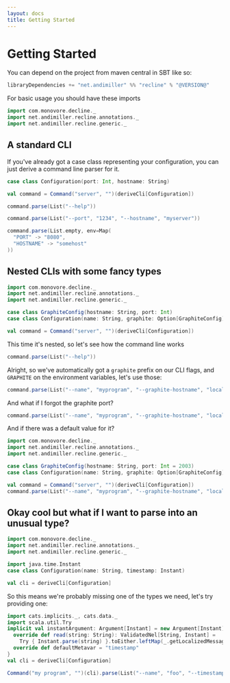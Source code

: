```yaml
---
layout: docs
title: Getting Started
---
```


# Getting Started

You can depend on the project from maven central in SBT like so:

```scala
libraryDependencies += "net.andimiller" %% "recline" % "@VERSION@"
```

For basic usage you should have these imports

```scala mdoc
import com.monovore.decline._
import net.andimiller.recline.annotations._
import net.andimiller.recline.generic._
```


## A standard CLI

If you've already got a case class representing your configuration, you can just derive a command line parser for it.

```scala mdoc:to-string
case class Configuration(port: Int, hostname: String)

val command = Command("server", "")(deriveCli[Configuration])

command.parse(List("--help"))

command.parse(List("--port", "1234", "--hostname", "myserver"))

command.parse(List.empty, env=Map(
  "PORT" -> "8080",
  "HOSTNAME" -> "somehost"
))
```

## Nested CLIs with some fancy types

```scala mdoc:reset:invisible
import com.monovore.decline._
import net.andimiller.recline.annotations._
import net.andimiller.recline.generic._
```

```scala mdoc:to-string
case class GraphiteConfig(hostname: String, port: Int)
case class Configuration(name: String, graphite: Option[GraphiteConfig])

val command = Command("server", "")(deriveCli[Configuration])
```

This time it's nested, so let's see how the command line works

```scala mdoc:to-string
command.parse(List("--help"))
```

Alright, so we've automatically got a `graphite` prefix on our CLI flags, and `GRAPHITE` on the environment variables, let's use those:

```scala mdoc:to-string
command.parse(List("--name", "myprogram", "--graphite-hostname", "localhost", "--graphite-port", "2003"))
```

And what if I forgot the graphite port?

```scala mdoc:to-string
command.parse(List("--name", "myprogram", "--graphite-hostname", "localhost"))
```

And if there was a default value for it?

```scala mdoc:reset:invisible
import com.monovore.decline._
import net.andimiller.recline.annotations._
import net.andimiller.recline.generic._
```

```scala mdoc:to-string
case class GraphiteConfig(hostname: String, port: Int = 2003)
case class Configuration(name: String, graphite: Option[GraphiteConfig])

val command = Command("server", "")(deriveCli[Configuration])
command.parse(List("--name", "myprogram", "--graphite-hostname", "localhost"))
```

## Okay cool but what if I want to parse into an unusual type?
```scala mdoc:reset:invisible
import com.monovore.decline._
import net.andimiller.recline.annotations._
import net.andimiller.recline.generic._
```

```scala mdoc:to-string
import java.time.Instant
case class Configuration(name: String, timestamp: Instant)
```

```scala mdoc:to-string:fail
val cli = deriveCli[Configuration]
```

So this means we're probably missing one of the types we need, let's try providing one:

```scala mdoc:to-string
import cats.implicits._, cats.data._
import scala.util.Try
implicit val instantArgument: Argument[Instant] = new Argument[Instant] {
  override def read(string: String): ValidatedNel[String, Instant] =
    Try { Instant.parse(string) }.toEither.leftMap(_.getLocalizedMessage).toValidatedNel
  override def defaultMetavar = "timestamp"
}
val cli = deriveCli[Configuration]

Command("my program", "")(cli).parse(List("--name", "foo", "--timestamp", "2019-07-02T12:23:58.006Z"))
```
